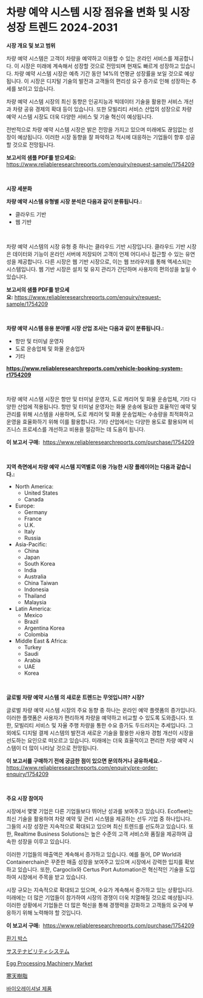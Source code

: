 <p><h1>차량 예약 시스템 시장 점유율 변화 및 시장 성장 트렌드 2024-2031</h1></p><p><strong>시장 개요 및 보고 범위</strong></p>
<p><p>차량 예약 시스템은 고객이 차량을 예약하고 이용할 수 있는 온라인 서비스를 제공합니다. 이 시장은 미래에 계속해서 성장할 것으로 전망되며 현재도 빠르게 성장하고 있습니다. 차량 예약 시스템 시장은 예측 기간 동안 14%의 연평균 성장률을 보일 것으로 예상됩니다. 이 시장은 디지털 기술의 발전과 고객들의 편리성 요구 증가로 인해 성장하는 추세를 보이고 있습니다.</p><p>차량 예약 시스템 시장의 최신 동향은 인공지능과 빅데이터 기술을 활용한 서비스 개선과 차량 공유 경제의 확대 등이 있습니다. 또한 모빌리티 서비스 산업의 성장으로 차량 예약 시스템 시장도 더욱 다양한 서비스 및 기술 혁신이 예상됩니다.</p><p>전반적으로 차량 예약 시스템 시장은 밝은 전망을 가지고 있으며 미래에도 끊임없는 성장이 예상됩니다. 이러한 시장 동향을 잘 파악하고 적시에 대응하는 기업들이 향후 성공할 것으로 전망됩니다.</p></p>
<p><strong>보고서의 샘플 PDF를 받으세요:</strong> <a href="https://www.reliableresearchreports.com/enquiry/request-sample/1754209">https://www.reliableresearchreports.com/enquiry/request-sample/1754209</a></p>
<p>&nbsp;</p>
<p><strong>시장 세분화</strong></p>
<p><strong>차량 예약 시스템 유형별 시장 분석은 다음과 같이 분류됩니다.:</strong></p>
<p><ul><li>클라우드 기반</li><li>웹 기반</li></ul></p>
<p>&nbsp;</p>
<p><p>차량 예약 시스템의 시장 유형 중 하나는 클라우드 기반 시장입니다. 클라우드 기반 시장은 데이터와 기능이 온라인 서버에 저장되어 고객이 언제 어디서나 접근할 수 있는 유연성을 제공합니다. 다른 시장은 웹 기반 시장으로, 이는 웹 브라우저를 통해 엑세스되는 시스템입니다. 웹 기반 시장은 설치 및 유지 관리가 간단하며 사용자의 편의성을 높일 수 있습니다.</p></p>
<p><strong>보고서의 샘플 PDF를 받으세요:</strong>&nbsp;<a href="https://www.reliableresearchreports.com/enquiry/request-sample/1754209">https://www.reliableresearchreports.com/enquiry/request-sample/1754209</a></p>
<p>&nbsp;</p>
<p><strong> 차량 예약 시스템 응용 분야별 시장 산업 조사는 다음과 같이 분류됩니다.:</strong></p>
<p><ul><li>항만 및 터미널 운영자</li><li>도로 운송업체 및 화물 운송업자</li><li>기타</li></ul></p>
<p><strong><a href="https://www.reliableresearchreports.com/vehicle-booking-system-r1754209">https://www.reliableresearchreports.com/vehicle-booking-system-r1754209</a></strong></p>
<p>&nbsp;</p>
<p><p>차량 예약 시스템 시장은 항만 및 터미널 운영자, 도로 캐리어 및 화물 운송업체, 기타 다양한 산업에 적용됩니다. 항만 및 터미널 운영자는 화물 운송에 필요한 효율적인 예약 및 관리를 위해 시스템을 사용하며, 도로 캐리어 및 화물 운송업체는 수송량을 최적화하고 운영을 효율화하기 위해 이를 활용합니다. 기타 산업에서는 다양한 용도로 활용되며 비즈니스 프로세스를 개선하고 비용을 절감하는 데 도움이 됩니다.</p></p>
<p><strong>이 보고서 구매:</strong>&nbsp; <a href="https://www.reliableresearchreports.com/purchase/1754209">https://www.reliableresearchreports.com/purchase/1754209</a></p>
<p>&nbsp;</p>
<p><strong>지역 측면에서 차량 예약 시스템 지역별로 이용 가능한 시장 플레이어는 다음과 같습니다.:</strong></p>
<p><ul>
    <li>
        North America:
        <ul>
            <li>United States</li>
            <li>Canada</li>
        </ul>
    </li>
    <li>
        Europe:
        <ul>
            <li>Germany</li>
            <li>France</li>
            <li>U.K.</li>
            <li>Italy</li>
            <li>Russia</li>
        </ul>
    </li>
    <li>
        Asia-Pacific:
        <ul>
            <li>China</li>
            <li>Japan</li>
            <li>South Korea</li>
            <li>India</li>
            <li>Australia</li>
            <li>China Taiwan</li>
            <li>Indonesia</li>
            <li>Thailand</li>
            <li>Malaysia</li>
        </ul>
    </li>
    <li>
        Latin America:
        <ul>
            <li>Mexico</li>
            <li>Brazil</li>
            <li>Argentina Korea</li>
            <li>Colombia</li>
        </ul>
    </li>
    <li>
        Middle East & Africa:
        <ul>
            <li>Turkey</li>
            <li>Saudi</li>
            <li>Arabia</li>
            <li>UAE</li>
            <li>Korea</li>
        </ul>
    </li>
    </ul></p>
<p>&nbsp;</p>
<p><strong>글로벌 차량 예약 시스템 의 새로운 트렌드는 무엇입니까? 시장?</strong></p>
<p><p>글로벌 차량 예약 시스템 시장의 주요 동향 중 하나는 온라인 예약 플랫폼의 증가입니다. 이러한 플랫폼은 사용자가 편리하게 차량을 예약하고 비교할 수 있도록 도와줍니다. 또한, 모빌리티 서비스 및 자율 주행 차량을 통한 수요 증가도 두드러지는 추세입니다. 그 외에도 디지털 결제 시스템의 발전과 새로운 기술을 활용한 사용자 경험 개선이 시장을 선도하는 요인으로 떠오르고 있습니다. 미래에는 더욱 효율적이고 편리한 차량 예약 시스템이 더 많이 나타날 것으로 전망됩니다.</p></p>
<p><strong>이 보고서를 구매하기 전에 궁금한 점이 있으면 문의하거나 공유하세요.</strong>- <a href="https://www.reliableresearchreports.com/enquiry/pre-order-enquiry/1754209">https://www.reliableresearchreports.com/enquiry/pre-order-enquiry/1754209</a></p>
<p>&nbsp;</p>
<p><strong>주요 시장 참여자</strong></p>
<p><p>시장에서 몇몇 기업은 다른 기업들보다 뛰어난 성과를 보여주고 있습니다. Ecofleet는 최신 기술을 활용하여 차량 예약 및 관리 시스템을 제공하는 선두 기업 중 하나입니다. 그들의 시장 성장은 지속적으로 확대되고 있으며 최신 트렌드를 선도하고 있습니다. 또한, Realtime Business Solutions는 높은 수준의 고객 서비스와 품질을 제공하여 급속한 성장을 이루고 있습니다.</p><p>이러한 기업들의 매출액은 계속해서 증가하고 있습니다. 예를 들어, DP World과 Containerchain은 꾸준한 매출 성장을 보여주고 있으며 시장에서 강력한 입지를 확보하고 있습니다. 또한, Cargoclix와 Certus Port Automation은 혁신적인 기술을 도입하여 시장에서 주목을 받고 있습니다.</p><p>시장 규모는 지속적으로 확대되고 있으며, 수요가 계속해서 증가하고 있는 상황입니다. 미래에는 더 많은 기업들이 참가하여 시장의 경쟁이 더욱 치열해질 것으로 예상됩니다. 이러한 상황에서 기업들은 더 많은 혁신을 통해 경쟁력을 강화하고 고객들의 요구에 부응하기 위해 노력해야 할 것입니다.</p></p>
<p><strong>이 보고서 구매:</strong>&nbsp;&nbsp;<a href="https://www.reliableresearchreports.com/purchase/1754209">https://www.reliableresearchreports.com/purchase/1754209</a></p>
<p><p><a href="https://medium.com/@bricebeahan2023/%ED%99%98%EA%B8%B0-%EC%83%81%EC%9E%90-%EC%8B%9C%EC%9E%A5-%EC%A2%85%EB%A5%98-%EC%9D%91%EC%9A%A9-%EB%B0%8F-%EC%A7%80%EB%A6%AC%EB%B3%84-%EC%A2%85%ED%95%A9-%ED%8F%89%EA%B0%80-6840da574c7f">환기 박스</a></p><p><a href="https://medium.com/@alexandrakristinadresen/%E6%8C%81%E7%B6%9A%E5%8F%AF%E8%83%BD%E3%81%AA%E3%82%B7%E3%82%B9%E3%83%86%E3%83%A0%E5%B8%82%E5%A0%B4%E3%81%AE%E3%82%A4%E3%83%B3%E3%82%B5%E3%82%A4%E3%83%88-%E5%B8%82%E5%A0%B4%E5%8B%95%E5%90%91-%E6%88%90%E9%95%B7-2024%E5%B9%B4%E3%81%8B%E3%82%892031%E5%B9%B4%E3%81%BE%E3%81%A7%E3%81%AE%E4%BA%88%E6%B8%AC-a00c2f37d686">サステナビリティシステム</a></p><p><a href="https://github.com/brenzgnarento/Market-Research-Report-List-2/blob/main/egg-processing-machinery-market.md">Egg Processing Machinery Market</a></p><p><a href="https://github.com/Sophiaard2003/Market-Research-Report-List-1/blob/main/259760927705.md">寒天樹脂</a></p><p><a href="https://medium.com/@dylanobrien626/%EB%B0%94%EC%9D%B4%EC%98%A4%EC%9C%A0%EB%A6%AC%EA%B0%80%EB%8A%A5%EC%A0%9C%ED%92%88-%EC%8B%9C%EC%9E%A5-%EC%A0%90%EC%9C%A0%EC%9C%A8-%EB%B3%80%ED%99%94-%EB%B0%8F-%EC%8B%9C%EC%9E%A5-%EC%84%B1%EC%9E%A5-%EC%A0%84%EB%A7%9D-2024-2031-1e5f98b12047">바이오레이셔널 제품</a></p></p>